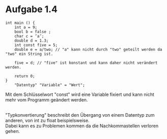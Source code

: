 #  Aufgabe 1.4

```
int main () {
    int a = 9;
    bool b = false ;
    char c = ’a’;
    double d = 1.3;
    int const five = 5;
    double e = a/two; // "a" kann nicht durch "two" geteilt werden da "two" ein String ist.
    
    five = d; // "five" ist konstant und kann daher nicht verändert werden.
    
    return 0;
}
    "Datentyp" "Variable" = "Wert";
```

Mit dem Schlüsselwort "const" wird eine Variable fixiert und kann nicht mehr vom Programm geändert werden. <br/> <br/>

"Typkonvertierung" beschreibt den Übergang von einem Datentyp zum anderen, von int zu float beispielsweise. <br/> 
Dabei kann es zu Problemen kommen da die Nachkommastellen verloren gehen. 

